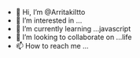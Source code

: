 - 👋 Hi, I’m @ArritakiItto
- 👀 I’m interested in ...
- 🌱 I’m currently learning ...javascript
- 💞️ I’m looking to collaborate on ...life
- 📫 How to reach me ...

<!---
ArritakiItto/ArritakiItto is a ✨ special ✨ repository because its `README.md` (this file) appears on your GitHub profile.
You can click the Preview link to take a look at your changes.
--->
